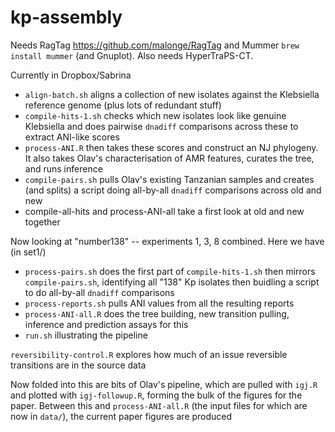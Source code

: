 # kp-assembly

Needs RagTag https://github.com/malonge/RagTag and Mummer `brew install mummer` (and Gnuplot). Also needs HyperTraPS-CT.

Currently in Dropbox/Sabrina

* `align-batch.sh` aligns a collection of new isolates against the Klebsiella reference genome (plus lots of redundant stuff)
* `compile-hits-1.sh` checks which new isolates look like genuine Klebsiella and does pairwise `dnadiff` comparisons across these to extract ANI-like scores
* `process-ANI.R` then takes these scores and construct an NJ phylogeny. It also takes Olav's characterisation of AMR features, curates the tree, and runs inference
* `compile-pairs.sh` pulls Olav's existing Tanzanian samples and creates (and splits) a script doing all-by-all `dnadiff` comparisons across old and new
* compile-all-hits and process-ANI-all take a first look at old and new together

Now looking at "number138" -- experiments 1, 3, 8 combined.
Here we have (in set1/)

* `process-pairs.sh` does the first part of `compile-hits-1.sh` then mirrors `compile-pairs.sh`, identifying all "138" Kp isolates then buidling a script to do all-by-all `dnadiff` comparisons
* `process-reports.sh` pulls ANI values from all the resulting reports
* `process-ANI-all.R` does the tree building, new transition pulling, inference and prediction assays for this
* `run.sh` illustrating the pipeline

`reversibility-control.R` explores how much of an issue reversible transitions are in the source data

Now folded into this are bits of Olav's pipeline, which are pulled with `igj.R` and plotted with `igj-followup.R`, forming the bulk of the figures for the paper. Between this and `process-ANI-all.R` (the input files for which are now in `data/`), the current paper figures are produced
